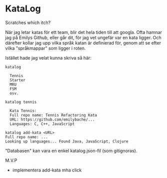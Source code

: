 KataLog
=======

Scratches which itch?

När jag letar katas för ett team, blir det hela tiden till att googla.
Ofta hamnar jag på Emilys Github, eller går dit, för jag vet ungefär
var en kata ligger. Och därefter kollar jag upp vilka språk katan
är definierad för, genom att se efter vilka "språkmappar" som ligger
i roten.

Istället hade jag velat kunna skriva så här:

```
katalog

  Tennis
  Starter
  MRU
  FSM
  osv.

katalog tennis

  Kata Tennis:
  Full repo name: Tennis Refactoring Kata
  URL: https://github.com/emilybache/...
  Languages: C, C++, JavaScript

katalog add-kata <URL>
Full repo name: ...
Looking up languages... Found Java, JavaScript, Clojure
```

"Databasen" kan vara en enkel katalog.json-fil (som gitignoras).

M.V.P

- implementera add-kata mha click
